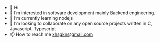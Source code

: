 - 👋 Hi
- 👀 I’m interested in software development mainly Backend engineering.
- 🌱 I’m currently learning nodejs
- 💞️ I’m looking to collaborate on any open source projects written in C, Javascript, Typescript
- 📫 How to reach me [xhsgkn@gmail.com](mailto:xhsgkn@gmail.com)
